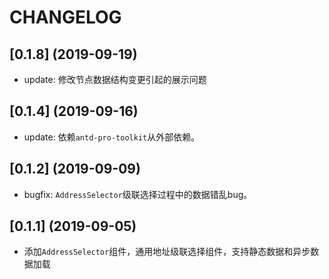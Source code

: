 # CHANGELOG



## [0.1.8] (2019-09-19)
  - update: 修改节点数据结构变更引起的展示问题


## [0.1.4] (2019-09-16)
  - update: 依赖`antd-pro-toolkit`从外部依赖。

## [0.1.2] (2019-09-09)
  - bugfix: `AddressSelector`级联选择过程中的数据错乱bug。

## [0.1.1] (2019-09-05)
  - 添加`AddressSelector`组件，通用地址级联选择组件，支持静态数据和异步数据加载
 
